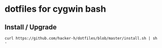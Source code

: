 # dotfiles for cygwin bash

## Install / Upgrade

```
curl https://github.com/hacker-h/dotfiles/blob/master/install.sh | sh -
```
